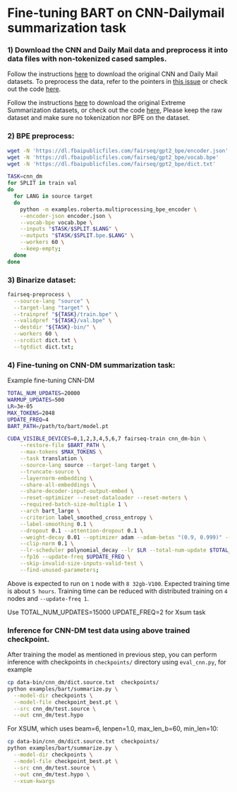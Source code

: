 # Fine-tuning BART on CNN-Dailymail summarization task

### 1) Download the CNN and Daily Mail data and preprocess it into data files with non-tokenized cased samples.

Follow the instructions [here](https://github.com/abisee/cnn-dailymail) to download the original CNN and Daily Mail
datasets. To preprocess the data, refer to the pointers in [this issue](https://github.com/pytorch/fairseq/issues/1391)
or check out the code [here](https://github.com/artmatsak/cnn-dailymail).

Follow the instructions [here](https://github.com/EdinburghNLP/XSum) to download the original Extreme Summarization
datasets, or check out the code [here](https://github.com/EdinburghNLP/XSum/tree/master/XSum-Dataset), Please keep the
raw dataset and make sure no tokenization nor BPE on the dataset.

### 2) BPE preprocess:

```bash
wget -N 'https://dl.fbaipublicfiles.com/fairseq/gpt2_bpe/encoder.json'
wget -N 'https://dl.fbaipublicfiles.com/fairseq/gpt2_bpe/vocab.bpe'
wget -N 'https://dl.fbaipublicfiles.com/fairseq/gpt2_bpe/dict.txt'

TASK=cnn_dm
for SPLIT in train val
do
  for LANG in source target
  do
    python -m examples.roberta.multiprocessing_bpe_encoder \
    --encoder-json encoder.json \
    --vocab-bpe vocab.bpe \
    --inputs "$TASK/$SPLIT.$LANG" \
    --outputs "$TASK/$SPLIT.bpe.$LANG" \
    --workers 60 \
    --keep-empty;
  done
done
```

### 3) Binarize dataset:

```bash
fairseq-preprocess \
  --source-lang "source" \
  --target-lang "target" \
  --trainpref "${TASK}/train.bpe" \
  --validpref "${TASK}/val.bpe" \
  --destdir "${TASK}-bin/" \
  --workers 60 \
  --srcdict dict.txt \
  --tgtdict dict.txt;
```

### 4) Fine-tuning on CNN-DM summarization task:

Example fine-tuning CNN-DM

```bash
TOTAL_NUM_UPDATES=20000  
WARMUP_UPDATES=500      
LR=3e-05
MAX_TOKENS=2048
UPDATE_FREQ=4
BART_PATH=/path/to/bart/model.pt

CUDA_VISIBLE_DEVICES=0,1,2,3,4,5,6,7 fairseq-train cnn_dm-bin \
    --restore-file $BART_PATH \
    --max-tokens $MAX_TOKENS \
    --task translation \
    --source-lang source --target-lang target \
    --truncate-source \
    --layernorm-embedding \
    --share-all-embeddings \
    --share-decoder-input-output-embed \
    --reset-optimizer --reset-dataloader --reset-meters \
    --required-batch-size-multiple 1 \
    --arch bart_large \
    --criterion label_smoothed_cross_entropy \
    --label-smoothing 0.1 \
    --dropout 0.1 --attention-dropout 0.1 \
    --weight-decay 0.01 --optimizer adam --adam-betas "(0.9, 0.999)" --adam-eps 1e-08 \
    --clip-norm 0.1 \
    --lr-scheduler polynomial_decay --lr $LR --total-num-update $TOTAL_NUM_UPDATES --warmup-updates $WARMUP_UPDATES \
    --fp16 --update-freq $UPDATE_FREQ \
    --skip-invalid-size-inputs-valid-test \
    --find-unused-parameters;
```

Above is expected to run on `1` node with `8 32gb-V100`. Expected training time is about `5 hours`. Training time can be
reduced with distributed training on `4` nodes and `--update-freq 1`.

Use TOTAL_NUM_UPDATES=15000 UPDATE_FREQ=2 for Xsum task

### Inference for CNN-DM test data using above trained checkpoint.

After training the model as mentioned in previous step, you can perform inference with checkpoints in `checkpoints/`
directory using `eval_cnn.py`, for example

```bash
cp data-bin/cnn_dm/dict.source.txt  checkpoints/
python examples/bart/summarize.py \
  --model-dir checkpoints \
  --model-file checkpoint_best.pt \
  --src cnn_dm/test.source \
  --out cnn_dm/test.hypo
```

For XSUM, which uses beam=6, lenpen=1.0, max_len_b=60, min_len=10:

```bash
cp data-bin/cnn_dm/dict.source.txt  checkpoints/
python examples/bart/summarize.py \
  --model-dir checkpoints \
  --model-file checkpoint_best.pt \
  --src cnn_dm/test.source \
  --out cnn_dm/test.hypo \
  --xsum-kwargs
```

